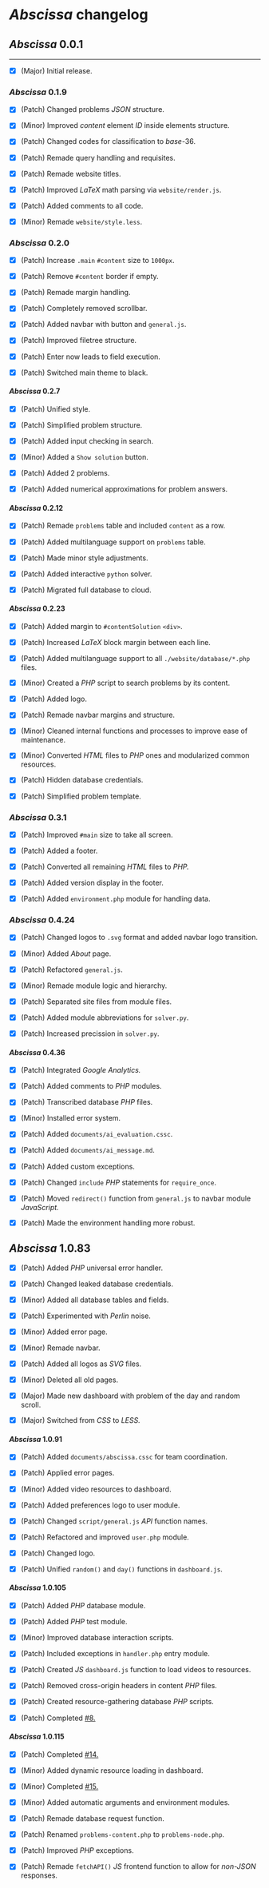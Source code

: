 # *Abscissa* changelog

## *Abscissa* 0.0.1

---

- [X] (Major) Initial release.

### *Abscissa* 0.1.9

- [X] (Patch) Changed problems *JSON* structure.

- [X] (Minor) Improved *content* element *ID* inside elements structure.

- [X] (Patch) Changed codes for classification to *base-*$36$.

- [X] (Patch) Remade query handling and requisites.

- [X] (Patch) Remade website titles.

- [X] (Patch) Improved *LaTeX* math parsing via `website/render.js`.

- [X] (Patch) Added comments to all code.

- [X] (Minor) Remade `website/style.less`.

### *Abscissa* 0.2.0

- [X] (Patch) Increase `.main` `#content` size to `1000px`.

- [X] (Patch) Remove `#content` border if empty.

- [X] (Patch) Remade margin handling.

- [X] (Patch) Completely removed scrollbar.

- [X] (Patch) Added navbar with button and `general.js`.

- [X] (Patch) Improved filetree structure.

- [X] (Patch) Enter now leads to field execution.

- [X] (Patch) Switched main theme to black.

#### *Abscissa* 0.2.7

- [X] (Patch) Unified style.

- [X] (Patch) Simplified problem structure.

- [X] (Patch) Added input checking in search.

- [X] (Minor) Added a `Show solution` button.

- [X] (Patch) Added $2$ problems.

- [X] (Patch) Added numerical approximations for problem answers.

#### *Abscissa* 0.2.12

- [X] (Patch) Remade `problems` table and included `content` as a row.

- [X] (Patch) Added multilanguage support on `problems` table.

- [X] (Patch) Made minor style adjustments.

- [X] (Patch) Added interactive `python` solver.

- [X] (Patch) Migrated full database to cloud.

#### *Abscissa* 0.2.23

- [X] (Patch) Added margin to `#contentSolution` `<div>`.

- [X] (Patch) Increased *LaTeX* block margin between each line.

- [X] (Patch) Added multilanguage support to all `./website/database/*.php` files.

- [X] (Minor) Created a *PHP* script to search problems by its content.

- [X] (Patch) Added logo.

- [X] (Patch) Remade navbar margins and structure.

- [X] (Minor) Cleaned internal functions and processes to improve ease of maintenance.

- [X] (Minor) Converted *HTML* files to *PHP* ones and modularized common resources.

- [X] (Patch) Hidden database credentials.

- [X] (Patch) Simplified problem template.

### *Abscissa* 0.3.1

- [X] (Patch) Improved `#main` size to take all screen.

- [X] (Patch) Added a footer.

- [X] (Patch) Converted all remaining *HTML* files to *PHP.*

- [X] (Patch) Added version display in the footer.

- [X] (Patch) Added `environment.php` module for handling data.

### *Abscissa* 0.4.24

- [X] (Patch) Changed logos to `.svg` format and added navbar logo transition.

- [X] (Minor) Added *About* page.

- [X] (Patch) Refactored `general.js`.

- [X] (Minor) Remade module logic and hierarchy.

- [X] (Patch) Separated site files from module files.

- [X] (Patch) Added module abbreviations for `solver.py`.

- [X] (Patch) Increased precission in `solver.py`.

#### *Abscissa* 0.4.36

- [X] (Patch) Integrated *Google Analytics.*

- [X] (Patch) Added comments to *PHP* modules.

- [X] (Patch) Transcribed database *PHP* files.

- [X] (Minor) Installed error system.

- [X] (Patch) Added `documents/ai_evaluation.cssc`.

- [X] (Patch) Added `documents/ai_message.md`.

- [X] (Patch) Added custom exceptions.

- [X] (Patch) Changed `include` *PHP* statements for `require_once`.

- [X] (Patch) Moved `redirect()` function from `general.js` to navbar module *JavaScript.*

- [X] (Patch) Made the environment handling more robust.

## *Abscissa* 1.0.83

- [X] (Patch) Added *PHP* universal error handler.

- [X] (Patch) Changed leaked database credentials.

- [X] (Minor) Added all database tables and fields.

- [X] (Patch) Experimented with *Perlin* noise.

- [X] (Minor) Added error page.

- [X] (Minor) Remade navbar.

- [X] (Patch) Added all logos as *SVG* files.

- [X] (Minor) Deleted all old pages.

- [X] (Major) Made new dashboard with problem of the day and random scroll.

- [X] (Major) Switched from *CSS* to *LESS.*

#### *Abscissa* 1.0.91

- [X] (Patch) Added `documents/abscissa.cssc` for team coordination.

- [X] (Patch) Applied error pages.

- [X] (Minor) Added video resources to dashboard.

- [X] (Patch) Added preferences logo to user module.

- [X] (Patch) Changed `script/general.js` *API* function names.

- [X] (Patch) Refactored and improved `user.php` module.

- [X] (Patch) Changed logo.

- [X] (Patch) Unified `random()` and `day()` functions in `dashboard.js`.

#### *Abscissa* 1.0.105

- [X] (Patch) Added *PHP* database module.

- [X] (Patch) Added *PHP* test module.

- [X] (Minor) Improved database interaction scripts.

- [X] (Patch) Included exceptions in `handler.php` entry module.

- [X] (Patch) Created *JS* `dashboard.js` function to load videos to resources.

- [X] (Patch) Removed cross-origin headers in content *PHP* files.

- [X] (Patch) Created resource-gathering database *PHP* scripts.

- [X] (Patch) Completed [#8.](https://github.com/alejandro-vaz/Abscissa/issues/8)

#### *Abscissa* 1.0.115

- [X] (Patch) Completed [#14.](https://github.com/alejandro-vaz/Abscissa/issues/14)

- [X] (Minor) Added dynamic resource loading in dashboard.

- [X] (Minor) Completed [#15.](https://github.com/alejandro-vaz/Abscissa/issues/15)

- [X] (Minor) Added automatic arguments and environment modules.

- [X] (Patch) Remade database request function.

- [X] (Patch) Renamed `problems-content.php` to `problems-node.php`.

- [X] (Patch) Improved *PHP* exceptions.

- [X] (Patch) Remade `fetchAPI()` *JS* frontend function to allow for *non-JSON* responses.